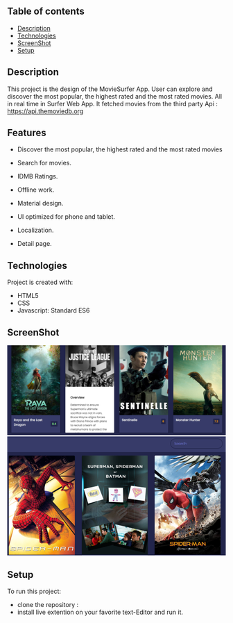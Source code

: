 
## Table of contents
* [Description](#Description)
* [Technologies](#technologies)
* [ScreenShot](#ScreenShot)
* [Setup](#setup)

## Description
This project is the design of the MovieSurfer App. User can explore and discover the most popular, the highest rated and the most rated movies.
All in real time  in Surfer Web App.
It fetched movies from the third party Api : https://api.themoviedb.org

## Features
* Discover the most popular, the highest rated and the most rated movies


* Search for movies.
* IDMB Ratings.

* Offline work.
* Material design.
* UI optimized for phone and tablet.

* Localization.
 
* Detail page.

	
## Technologies
Project is created with:
* HTML5
* CSS
* Javascript: Standard ES6 

## ScreenShot
![Demo schema](./demoImage/movieScreenShot.PNG)
![Demo schema1](./demoImage/movieSurfer.PNG)

	
## Setup
To run this project:
* clone the repository :
* install live extention on your favorite text-Editor and run it.



 
